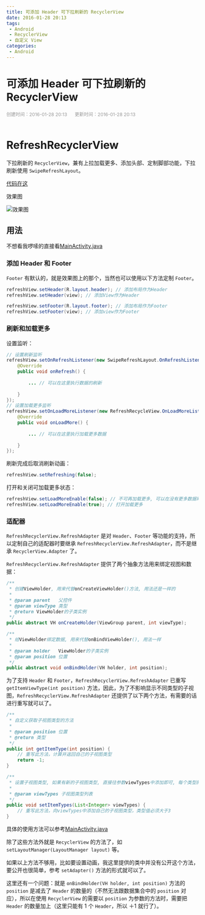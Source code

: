 ```yaml
---
title: 可添加 Header 可下拉刷新的 RecyclerView
date: 2016-01-28 20:13
tags:
 - Android
 - RecyclerView
 - 自定义 View
categories:
 - Android
---
```


# 可添加 Header 可下拉刷新的 RecyclerView

<div style="color: #999999; font-size: 12px;">
    <span>创建时间：2016-01-28 20:13</span>
    &nbsp;&nbsp;&nbsp;&nbsp;
    <span>更新时间：2016-01-28 20:13</span>
</div>
<br/>

# RefreshRecyclerView

下拉刷新的 `RecyclerView`，兼有上拉加载更多、添加头部、定制脚部功能，下拉刷新使用 `SwipeRefreshLayout`。

[代码在这](https://github.com/shichaohui/RefreshRecyclerView)

效果图

![效果图](https://img-blog.csdnimg.cn/img_convert/b6f1298fe11bf4c7f53bb573b4d094a9.gif)

## 用法

不想看我啰嗦的直接看[MainActivity.java](https://github.com/shichaohui/RefreshRecyclerView/blob/master/MainActivity.java)

### 添加 Header 和 Footer

`Footer` 有默认的，就是效果图上的那个，当然也可以使用以下方法定制 `Footer`。

```java
refreshView.setHeader(R.layout.header); // 添加布局作为Header
refreshView.setHeader(view); // 添加View作为Header

refreshView.setFooter(R.layout.footer); // 添加布局作为Footer
refreshView.setFooter(view); // 添加view作为Footer
```

### 刷新和加载更多

设置监听：

```java
// 设置刷新监听
refreshView.setOnRefreshListener(new SwipeRefreshLayout.OnRefreshListener() {
    @Override
    public void onRefresh() {
          
        ... // 可以在这里执行数据的刷新
          
    }
});
// 设置加载更多监听
refreshView.setOnLoadMoreListener(new RefreshRecycleView.OnLoadMoreListener() {
    @Override
    public void onLoadMore() {
         
        ... // 可以在这里执行加载更多数据
         
    }
});
```

刷新完成后取消刷新动画：

```java
refreshView.setRefreshing(false);
```

打开和关闭可加载更多状态：

```java
refreshView.setLoadMoreEnable(false); // 不可再加载更多, 可以在没有更多数据时使用
refreshView.setLoadMoreEnable(true); // 打开加载更多
```

### 适配器

`RefreshRecyclerView.RefreshAdapter` 是对 `Header`、`Footer` 等功能的支持，所以定制自己的适配器时要继承 `RefreshRecyclerView.RefreshAdapter`，而不是继承 `RecyclerView.Adapter` 了。

`RefreshRecyclerView.RefreshAdapter` 提供了两个抽象方法用来绑定视图和数据：

```java
/**
 * 创建ViewHolder, 用来代替onCreateViewHolder()方法, 用法还是一样的
 *
 * @param parent   父控件
 * @param viewType 类型
 * @return ViewHolder的子类实例
 */
public abstract VH onCreateHolder(ViewGroup parent, int viewType);

/**
 * 给ViewHolder绑定数据, 用来代替onBindViewHolder(), 用法一样
 *
 * @param holder   ViewHolder的子类实例
 * @param position 位置
 */
public abstract void onBindHolder(VH holder, int position);
```

为了支持 `Header` 和 `Footer`，`RefreshRecyclerView.RefreshAdapter` 已重写 `getItemViewType(int position)` 方法，因此，为了不影响显示不同类型的子视图，`RefreshRecyclerView.RefreshAdapter` 还提供了以下两个方法，有需要的话进行重写就可以了。

```java
/**
 * 自定义获取子视图类型的方法
 *
 * @param position 位置
 * @return 类型
 */
public int getItemType(int position) {
    // 重写此方法，计算并返回自己的子视图类型
    return -1;
}

/**
 * 设置子视图类型, 如果有新的子视图类型, 直接往参数viewTypes中添加即可, 每个类型的值都要>3, 且不能重复
 *
 * @param viewTypes 子视图类型列表
 */
public void setItemTypes(List<Integer> viewTypes) {
    // 重写此方法，向viewTypes中添加自己的子视图类型，类型值必须大于3
}
```

具体的使用方法可以参考[MainActivity.java](https://github.com/shichaohui/RefreshRecyclerView/blob/master/MainActivity.java)

除了这些方法外就是 `RecyclerView` 的方法了，如 `setLayoutManager(LayoutManager layout)` 等。

如果以上方法不够用，比如要设置动画，我这里提供的类中并没有公开这个方法，要公开也很简单，参考 `setAdapter()` 方法的形式就可以了。

这里还有一个问题：就是 `onBindHolder(VH holder, int position)` 方法的 `position` 是减去了 `Header` 的数量的（不然无法跟数据集合中的 `position` 对应），所以在使用 `RecyclerView` 的需要以 `position` 为参数的方法时，需要把 `Header` 的数量加上（这里只能有 1 个 `Header`，所以 ＋1 就行了）。
